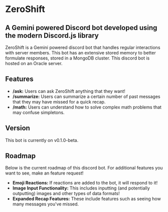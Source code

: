 # ZeroShift

## A Gemini powered Discord bot developed using the modern Discord.js library

ZeroShift is a Gemini powered discord bot that handles regular interactions with server members.  This bot has an extensive stored memory to better formulate responses, stored in a MongoDB cluster.  This discord bot is hosted on an Oracle server.

## Features

- **/ask:** Users can ask ZeroShift anything that they want!
- **/summarize:** Users can summarize a certain number of past messages that they may have missed for a quick recap.
- **/math:** Users can understand how to solve complex math problems that may confuse simpletons.

## Version

This bot is currently on v0.1.0-beta.

## Roadmap

Below is the current roadmap of this discord bot.  For additional features you want to see, make an feature request!

- **Emoji Reactions:** If reactions are added to the bot, it will respond to it!
- **Image Input Functionality:** This includes inputting (and potentially outputting) images and other types of data formats!
- **Expanded Recap Features:** These include features such as seeing how many messages you've missed.